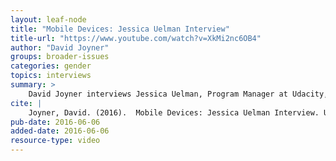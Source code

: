 ```yaml
---
layout: leaf-node
title: "Mobile Devices: Jessica Uelman Interview"
title-url: "https://www.youtube.com/watch?v=XkMi2nc6OB4"
author: "David Joyner"
groups: broader-issues
categories: gender
topics: interviews
summary: >
    David Joyner interviews Jessica Uelman, Program Manager at Udacity, about Mobile Devices.
cite: |
    Joyner, David. (2016).  Mobile Devices: Jessica Uelman Interview. Udacity.  June 6, 2016.
pub-date: 2016-06-06
added-date: 2016-06-06
resource-type: video
---
```

